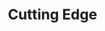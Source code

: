 ---
title: "Cutting Edge"
url: /karachi/cutting-edge-badar-st-block-17-gulistan-e-johar/
shop: hairdresser
---